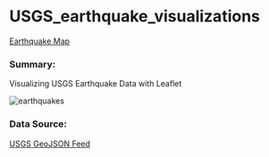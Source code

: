 # USGS_earthquake_visualizations


[Earthquake Map](https://jaytdawgzone.github.io/USGS_earthquake_visualizations/)


### Summary:
Visualizing USGS Earthquake Data with Leaflet

![earthquakes](https://user-images.githubusercontent.com/55102118/74213885-0ef12200-4c50-11ea-96c0-d144a4f2aab1.PNG)


### Data Source:

[USGS GeoJSON Feed](http://earthquake.usgs.gov/earthquakes/feed/v1.0/geojson.php)
